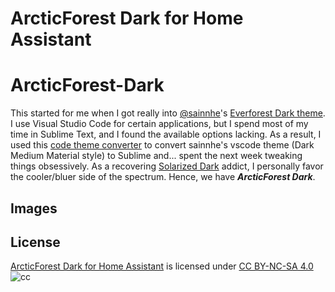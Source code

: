 # ArcticForest Dark for Home Assistant

# ArcticForest-Dark

This started for me when I got really into [@sainnhe](https://github.com/sainnhe)'s [Everforest Dark theme](https://github.com/sainnhe/everforest-vscode). I use Visual Studio Code for certain applications, but I spend most of my time in Sublime Text, and I found the available options lacking. As a result, I used this [code theme converter](https://github.com/tobiastimm/code-theme-converter) to convert sainnhe's vscode theme (Dark Medium Material style) to Sublime and... spent the next week tweaking things obsessively. As a recovering [Solarized Dark](https://ethanschoonover.com/solarized/) addict, I personally favor the cooler/bluer side of the spectrum. Hence, we have ***ArcticForest Dark***.

## Images

## License

[ArcticForest Dark for Home Assistant](https://creativecommons.org) is licensed under [CC BY-NC-SA 4.0](https://creativecommons.org/licenses/by-nc-sa/4.0/) ![cc](https://mirrors.creativecommons.org/presskit/icons/cc.svg)

<!-- <img src="https://mirrors.creativecommons.org/presskit/icons/cc.svg" style="max-width: 1em;max-height:1em;margin-left: .2em;"><img src="https://mirrors.creativecommons.org/presskit/icons/by.svg" style="max-width: 1em;max-height:1em;margin-left: .2em;"><img src="https://mirrors.creativecommons.org/presskit/icons/nc.svg" style="max-width: 1em;max-height:1em;margin-left: .2em;"><img src="https://mirrors.creativecommons.org/presskit/icons/sa.svg" style="max-width: 1em;max-height:1em;margin-left: .2em;"> -->
